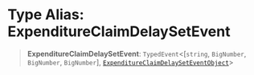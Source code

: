 # Type Alias: ExpenditureClaimDelaySetEvent

> **ExpenditureClaimDelaySetEvent**: `TypedEvent`\<\[`string`, `BigNumber`, `BigNumber`, `BigNumber`\], [`ExpenditureClaimDelaySetEventObject`](../interfaces/ExpenditureClaimDelaySetEventObject.md)\>

